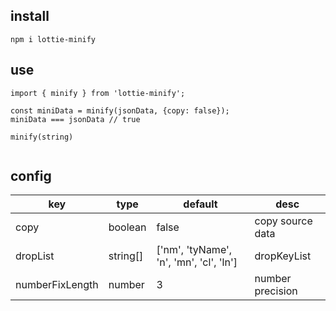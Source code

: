 ## install

```
npm i lottie-minify
```

## use

```
import { minify } from 'lottie-minify';

const miniData = minify(jsonData, {copy: false});
miniData === jsonData // true

minify(string)


```

## config

| key             | type     | default                                 | desc             |
| --------------- | -------- | --------------------------------------- | ---------------- |
| copy            | boolean  | false                                   | copy source data |
| dropList        | string[] | ['nm', 'tyName', 'n', 'mn', 'cl', 'ln'] | dropKeyList      |
| numberFixLength | number   | 3                                       | number precision |

